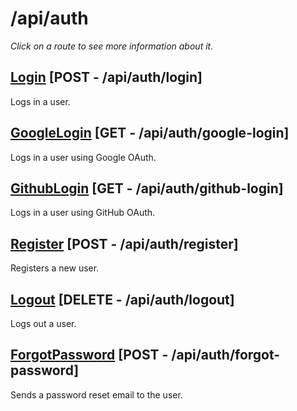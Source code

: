 # /api/auth

*Click on a route to see more information about it.*

## [Login](login.md) [POST - /api/auth/login]

Logs in a user.

## [GoogleLogin](google-login.md) [GET - /api/auth/google-login]

Logs in a user using Google OAuth.

## [GithubLogin](github-login.md) [GET - /api/auth/github-login]

Logs in a user using GitHub OAuth.

## [Register](register.md) [POST - /api/auth/register]

Registers a new user.

## [Logout](logout.md) [DELETE - /api/auth/logout]

Logs out a user.

## [ForgotPassword](forgot-password.md) [POST - /api/auth/forgot-password]

Sends a password reset email to the user.